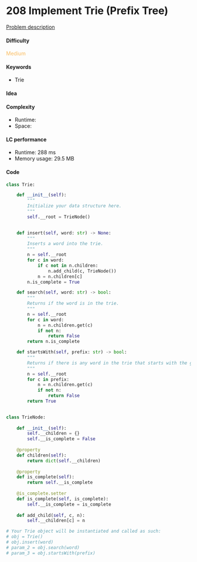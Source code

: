 208 Implement Trie (Prefix Tree)
=======================
[Problem description](https://leetcode.com/problems/implement-trie-prefix-tree/)

#### Difficulty
<span style="color:#FABC60">Medium</span>

#### Keywords
- Trie
  
#### Idea

#### Complexity
- Runtime:
- Space: 
  
#### LC performance
- Runtime: 288 ms
- Memory usage: 29.5 MB

#### Code
```python
class Trie:

    def __init__(self):
        """
        Initialize your data structure here.
        """
        self.__root = TrieNode()
        

    def insert(self, word: str) -> None:
        """
        Inserts a word into the trie.
        """
        n = self.__root
        for c in word:
            if c not in n.children:
                n.add_child(c, TrieNode())
            n = n.children[c]
        n.is_complete = True

    def search(self, word: str) -> bool:
        """
        Returns if the word is in the trie.
        """
        n = self.__root
        for c in word:
            n = n.children.get(c)
            if not n:
                return False
        return n.is_complete

    def startsWith(self, prefix: str) -> bool:
        """
        Returns if there is any word in the trie that starts with the given prefix.
        """
        n = self.__root
        for c in prefix:
            n = n.children.get(c)
            if not n:
                return False
        return True
    

class TrieNode:
    
    def __init__(self):
        self.__children = {}
        self.__is_complete = False
    
    @property
    def children(self):
        return dict(self.__children)
    
    @property
    def is_complete(self):
        return self.__is_complete
    
    @is_complete.setter
    def is_complete(self, is_complete):
        self.__is_complete = is_complete
    
    def add_child(self, c, n):
        self.__children[c] = n

# Your Trie object will be instantiated and called as such:
# obj = Trie()
# obj.insert(word)
# param_2 = obj.search(word)
# param_3 = obj.startsWith(prefix)
```